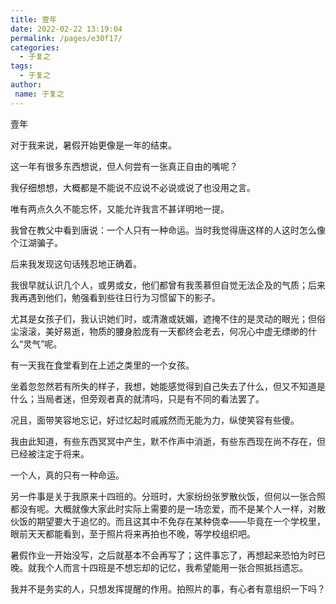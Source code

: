 ```yaml
---
title: 壹年
date: 2022-02-22 13:19:04
permalink: /pages/e30f17/
categories:
  - 于复之
tags:
  - 于复之
author:
 name: 于复之
---
```

壹年

 

对于我来说，暑假开始更像是一年的结束。

这一年有很多东西想说，但人何尝有一张真正自由的嘴呢？

我仔细想想，大概都是不能说不应说不必说或说了也没用之言。

唯有两点久久不能忘怀，又能允许我言不甚详明地一提。

我曾在教父中看到唐说：一个人只有一种命运。当时我觉得唐这样的人这时怎么像个江湖骗子。

后来我发现这句话残忍地正确着。

 

我很早就认识几个人，或男或女，他们都曾有我羡慕但自觉无法企及的气质；后来我再遇到他们，勉强看到些往日行为习惯留下的影子。

尤其是女孩子们，我认识她们时，或清澈或妩媚，遮掩不住的是灵动的眼光；但俗尘滚滚，美好易逝，物质的腰身脸庞有一天都终会老去，何况心中虚无缥缈的什么“灵气”呢。

 

有一天我在食堂看到在上述之类里的一个女孩。

坐着忽忽然若有所失的样子，我想，她能感觉得到自己失去了什么，但又不知道是什么；当局者迷，但旁观者真的就清吗，只是有不同的看法罢了。

况且，面带笑容地忘记，好过忆起时戚戚然而无能为力，纵使笑容有些傻。

 

我由此知道，有些东西冥冥中产生，默不作声中消逝，有些东西现在尚不存在，但已经被注定于将来。

一个人，真的只有一种命运。

 

另一件事是关于我原来十四班的。分班时，大家纷纷张罗散伙饭，但何以一张合照都没有呢。大概就像大家此时实际上需要的是一场恋爱，而不是某个人一样，对散伙饭的期望要大于追忆的。而且这其中不免存在某种侥幸——毕竟在一个学校里，眼前天天都能看到，至于照片将来再拍也不晚，等学校组织吧。

 

暑假作业一开始没写，之后就基本不会再写了；这件事忘了，再想起来恐怕为时已晚。就我个人而言十四班是不想忘却的记忆，我希望能用一张合照抵挡遗忘。

 

我并不是务实的人，只想发挥提醒的作用。拍照片的事，有心者有意组织一下吗？